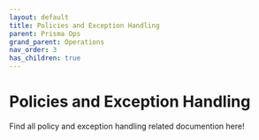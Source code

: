 ```yaml
---
layout: default
title: Policies and Exception Handling
parent: Prisma Ops
grand_parent: Operations
nav_order: 3
has_children: true
---
```

# Policies and Exception Handling
Find all policy and exception handling related documention here!

